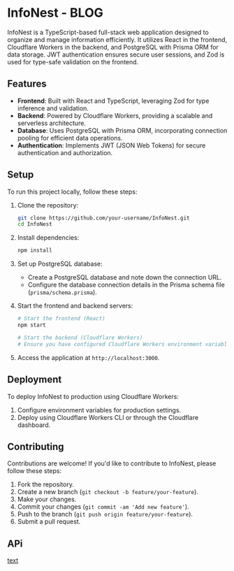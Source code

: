 # InfoNest - BLOG

InfoNest is a TypeScript-based full-stack web application designed to organize and manage information efficiently.
It utilizes React in the frontend, Cloudflare Workers in the backend, and PostgreSQL with Prisma ORM for data storage.
JWT authentication ensures secure user sessions, and Zod is used for type-safe validation on the frontend.

## Features

- **Frontend**: Built with React and TypeScript, leveraging Zod for type inference and validation.
- **Backend**: Powered by Cloudflare Workers, providing a scalable and serverless architecture.
- **Database**: Uses PostgreSQL with Prisma ORM, incorporating connection pooling for efficient data operations.
- **Authentication**: Implements JWT (JSON Web Tokens) for secure authentication and authorization.

## Setup

To run this project locally, follow these steps:

1. Clone the repository:
   ```bash
   git clone https://github.com/your-username/InfoNest.git
   cd InfoNest
   ```

2. Install dependencies:
   ```bash
   npm install
   ```

3. Set up PostgreSQL database:
   - Create a PostgreSQL database and note down the connection URL.
   - Configure the database connection details in the Prisma schema file (`prisma/schema.prisma`).

4. Start the frontend and backend servers:
   ```bash
   # Start the frontend (React)
   npm start

   # Start the backend (Cloudflare Workers)
   # Ensure you have configured Cloudflare Workers environment variables for local development.
   ```

5. Access the application at `http://localhost:3000`.

## Deployment

To deploy InfoNest to production using Cloudflare Workers:

1. Configure environment variables for production settings.
2. Deploy using Cloudflare Workers CLI or through the Cloudflare dashboard.

## Contributing

Contributions are welcome! If you'd like to contribute to InfoNest, please follow these steps:

1. Fork the repository.
2. Create a new branch (`git checkout -b feature/your-feature`).
3. Make your changes.
4. Commit your changes (`git commit -am 'Add new feature'`).
5. Push to the branch (`git push origin feature/your-feature`).
6. Submit a pull request.

## APi
[text](https://backend.demomanishemail1234.workers.dev/api/v1/user/getAllUsers)